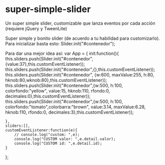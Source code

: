 # super-simple-slider
Un super simple slider, customizable que lanza eventos por cada acción (requiere jQuery y TweenLite)

Super simple y bonito slider (de acuerdo a tu habilidad para customizarlo).
Para inicializar basta esto:
Slider.init("#contenedor");

Para dar una mejor idea así:
var App = {
    init:function(){
        this.sliders.push(Slider.init("#contenedor",{value:37},this.customEventListener));
        this.sliders.push(Slider.init("#contenedor",{},this.customEventListener));
        this.sliders.push(Slider.init("#contenedor", {w:600, maxValue:255, h:80, hknob:80,wknob:80},this.customEventListener));
        this.sliders.push(Slider.init("#contenedor",{w:500, h:100, colorfondo:"yellow", value:15, hknob:110, rfondo:0, decimales:0},this.customEventListener));
        this.sliders.push(Slider.init("#contenedor",{w:500, h:100, colorfondo:"tomato",colorbarra:"brown", value:3.14, maxValue:6.28, hknob:110, rfondo:0, decimales:3},this.customEventListener));

    },
    sliders:[],
    customEventListener:function(e){
        // console.log("custom: ",e);
        console.log("CUSTOM valor: ",e.detail.valor);
        console.log("CUSTOM id: ",e.detail.id);
    }
};

